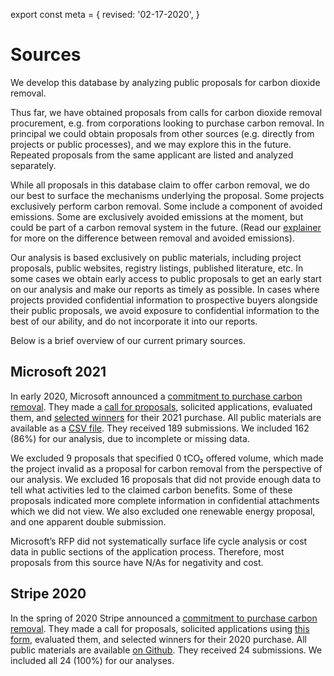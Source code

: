 export const meta = {
  revised: '02-17-2020',
}

# Sources

We develop this database by analyzing public proposals for carbon dioxide removal.

Thus far, we have obtained proposals from calls for carbon dioxide removal procurement, e.g. from corporations looking to purchase carbon removal. In principal we could obtain proposals from other sources (e.g. directly from projects or public processes), and we may explore this in the future. Repeated proposals from the same applicant are listed and analyzed separately.

While all proposals in this database claim to offer carbon removal, we do our best to surface the mechanisms underlying the proposal. Some projects exclusively perform carbon removal. Some include a component of avoided emissions. Some are exclusively avoided emissions at the moment, but could be part of a carbon removal system in the future. (Read our [explainer](https://carbonplan.org/research/carbon-removal-mechanisms) for more on the difference between removal and avoided emissions).

Our analysis is based exclusively on public materials, including project proposals, public websites, registry listings, published literature, etc. In some cases we obtain early access to public proposals to get an early start on our analysis and make our reports as timely as possible. In cases where projects provided confidential information to prospective buyers alongside their public proposals, we avoid exposure to confidential information to the best of our ability, and do not incorporate it into our reports.

Below is a brief overview of our current primary sources.

## Microsoft 2021

In early 2020, Microsoft announced a [commitment to purchase carbon removal](https://blogs.microsoft.com/blog/2020/01/16/microsoft-will-be-carbon-negative-by-2030/). They made a [call for proposals](https://blogs.microsoft.com/on-the-issues/2020/07/21/carbon-negative-transform-to-net-zero/), solicited applications, evaluated them, and [selected winners](https://query.prod.cms.rt.microsoft.com/cms/api/am/binary/RE4MDlc) for their 2021 purchase. All public materials are available as a [CSV file](https://app.powerbi.com/view?r=eyJrIjoiOGM2MGFlNGYtMGNlNy00YzY5LWEyMTAtOTA0ODEyNzEzYTczIiwidCI6ImMxMzZlZWMwLWZlOTItNDVlMC1iZWFlLTQ2OTg0OTczZTIzMiIsImMiOjF9). They received 189 submissions. We included 162 (86%) for our analysis, due to incomplete or missing data.

We excluded 9 proposals that specified 0 tCO₂ offered volume, which made the project invalid as a proposal for carbon removal from the perspective of our analysis. We excluded 16 proposals that did not provide enough data to tell what activities led to the claimed carbon benefits. Some of these proposals indicated more complete information in confidential attachments which we did not view. We also excluded one renewable energy proposal, and one apparent double submission.

Microsoft’s RFP did not systematically surface life cycle analysis or cost data in public sections of the application process. Therefore, most proposals from this source have N/As for negativity and cost.

## Stripe 2020

In the spring of 2020 Stripe announced a [commitment to purchase carbon removal](https://stripe.com/blog/negative-emissions-commitment). They made a call for proposals, solicited applications using [this form](https://github.com/stripe/negative-emissions-source-materials/blob/master/project_applicaton_template.pdf), evaluated them, and selected winners for their 2020 purchase. All public materials are available [on Github](https://github.com/stripe/negative-emissions-source-materials). They received 24 submissions. We included all 24 (100%) for our analyses.
